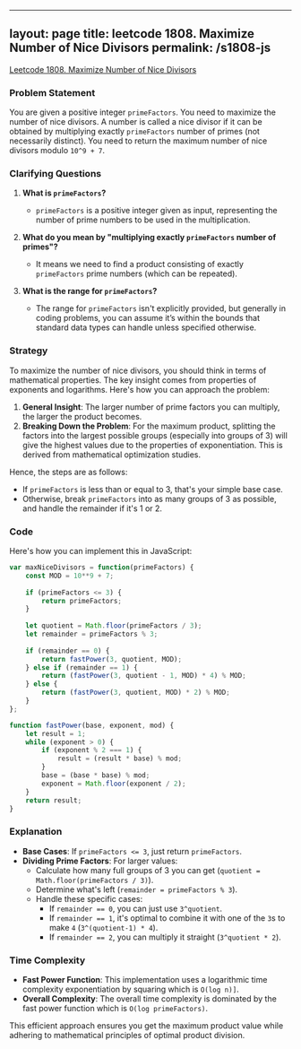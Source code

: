 
---
layout: page
title: leetcode 1808. Maximize Number of Nice Divisors
permalink: /s1808-js
---
[Leetcode 1808. Maximize Number of Nice Divisors](https://algoadvance.github.io/algoadvance/l1808)
### Problem Statement

You are given a positive integer `primeFactors`. You need to maximize the number of nice divisors. A number is called a nice divisor if it can be obtained by multiplying exactly `primeFactors` number of primes (not necessarily distinct). You need to return the maximum number of nice divisors modulo `10^9 + 7`.

### Clarifying Questions

1. **What is `primeFactors`?**
   - `primeFactors` is a positive integer given as input, representing the number of prime numbers to be used in the multiplication.

2. **What do you mean by "multiplying exactly `primeFactors` number of primes"?**
   - It means we need to find a product consisting of exactly `primeFactors` prime numbers (which can be repeated).

3. **What is the range for `primeFactors`?**
   - The range for `primeFactors` isn't explicitly provided, but generally in coding problems, you can assume it’s within the bounds that standard data types can handle unless specified otherwise.

### Strategy

To maximize the number of nice divisors, you should think in terms of mathematical properties. The key insight comes from properties of exponents and logarithms. Here's how you can approach the problem:

1. **General Insight**: The larger number of prime factors you can multiply, the larger the product becomes.
2. **Breaking Down the Problem**: For the maximum product, splitting the factors into the largest possible groups (especially into groups of 3) will give the highest values due to the properties of exponentiation. This is derived from mathematical optimization studies.

Hence, the steps are as follows:
- If `primeFactors` is less than or equal to 3, that's your simple base case.
- Otherwise, break `primeFactors` into as many groups of 3 as possible, and handle the remainder if it's 1 or 2.

### Code

Here's how you can implement this in JavaScript:

```javascript
var maxNiceDivisors = function(primeFactors) {
    const MOD = 10**9 + 7;
    
    if (primeFactors <= 3) {
        return primeFactors;
    }
    
    let quotient = Math.floor(primeFactors / 3);
    let remainder = primeFactors % 3;
    
    if (remainder == 0) {
        return fastPower(3, quotient, MOD);
    } else if (remainder == 1) {
        return (fastPower(3, quotient - 1, MOD) * 4) % MOD;
    } else {
        return (fastPower(3, quotient, MOD) * 2) % MOD;
    }
};

function fastPower(base, exponent, mod) {
    let result = 1;
    while (exponent > 0) {
        if (exponent % 2 === 1) {
            result = (result * base) % mod;
        }
        base = (base * base) % mod;
        exponent = Math.floor(exponent / 2);
    }
    return result;
}
```

### Explanation

- **Base Cases**: If `primeFactors <= 3`, just return `primeFactors`.
- **Dividing Prime Factors**: For larger values:
  - Calculate how many full groups of 3 you can get (`quotient = Math.floor(primeFactors / 3)`).
  - Determine what's left (`remainder = primeFactors % 3`).
  - Handle these specific cases:
    - If `remainder == 0`, you can just use `3^quotient`.
    - If `remainder == 1`, it's optimal to combine it with one of the `3`s to make `4` (`3^(quotient-1) * 4`).
    - If `remainder == 2`, you can multiply it straight (`3^quotient * 2`).

### Time Complexity

- **Fast Power Function**: This implementation uses a logarithmic time complexity exponentiation by squaring which is `O(log n)]`.
- **Overall Complexity**: The overall time complexity is dominated by the fast power function which is `O(log primeFactors)`.

This efficient approach ensures you get the maximum product value while adhering to mathematical principles of optimal product division.